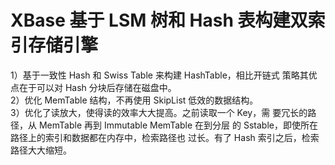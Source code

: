 # XBase 基于 LSM 树和 Hash 表构建双索引存储引擎
1）基于一致性 Hash 和 Swiss Table 来构建 HashTable，相比开链式
策略其优点在于可以对 Hash 分块后存储在磁盘中。   
2）优化 MemTable 结构，不再使用 SkipList 低效的数据结构。  
3）优化了读放大，使得读的效率大大提高。之前读取一个 Key，需
要冗长的路径，从 MemTable 再到 Immutable MemTable 在到分层
的 Sstable，即使所在路径上的索引和数据都在内存中，检索路径也
过长。有了 Hash 索引之后，检索路径大大缩短。

